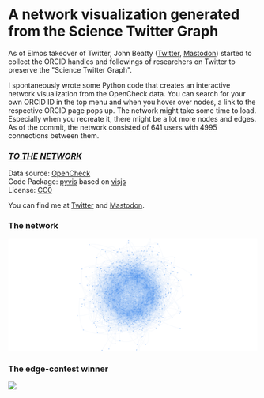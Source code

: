 # A network visualization generated from the Science Twitter Graph

As of Elmos takeover of Twitter, John Beatty ([Twitter](https://twitter.com/john_d_beatty), [Mastodon](https://social.coop/@beatty)) started to collect the ORCID handles and followings of researchers on Twitter to preserve the "Science Twitter Graph".  

I spontaneously wrote some Python code that creates an interactive network visualization from the OpenCheck data. You can search for your own ORCID ID in the top menu and when you hover over nodes, a link to the respective ORCID page pops up. The network might take some time to load. Especially when you recreate it, there might be a lot more nodes and edges. As of the commit, the network consisted of 641 users with 4995 connections between them. 

### *[TO THE NETWORK](https://leonlotter.de/twittergraph/graph.html)*

Data source: [OpenCheck](https://opencheck.is/scitwitter)   
Code Package: [pyvis](https://pyvis.readthedocs.io/) based on [visjs](https://visjs.org/)  
License: [CC0](https://creativecommons.org/share-your-work/public-domain/cc0/)  

You can find me at [Twitter](https://twitter.com/LeonDLotter) and [Mastodon](https://fediscience.org/@LeondLotter).

### The network

<img src="graph.png" style="background-color:white">

### The edge-contest winner
<img src="graph_selected.png" style="background-color:white">

